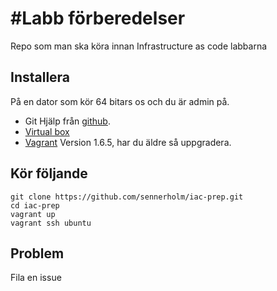 #Labb förberedelser
========

Repo som man ska köra innan Infrastructure as code labbarna

## Installera
På en dator som kör 64 bitars os och du är admin på.

* Git Hjälp från [github](https://help.github.com/articles/set-up-git).
* [Virtual box](https://www.virtualbox.org/wiki/Downloads) 
* [Vagrant](http://docs.vagrantup.com/v2/installation/index.html) Version 1.6.5, har du äldre så uppgradera.

## Kör följande

```
git clone https://github.com/sennerholm/iac-prep.git
cd iac-prep
vagrant up
vagrant ssh ubuntu
```
## Problem
Fila en issue

